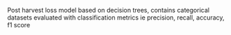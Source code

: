 Post harvest loss model based on decision trees, contains categorical datasets evaluated with classification metrics ie precision, recall, accuracy, f1 score

